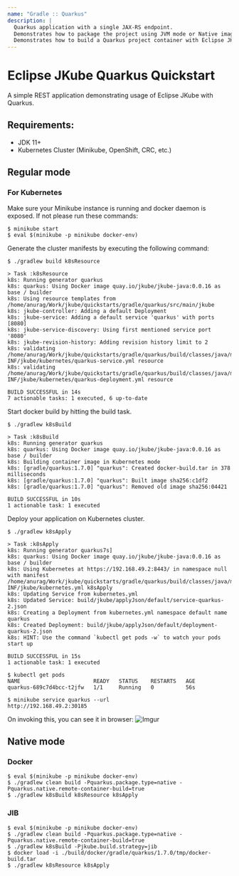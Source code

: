 ```yaml
---
name: "Gradle :: Quarkus"
description: |
  Quarkus application with a single JAX-RS endpoint.
  Demonstrates how to package the project using JVM mode or Native image mode.
  Demonstrates how to build a Quarkus project container with Eclipse JKube's S2I, Docker and JIB build strategies.
---
```

# Eclipse JKube Quarkus Quickstart

A simple REST application demonstrating usage of Eclipse JKube with Quarkus.

## Requirements:

- JDK 11+
- Kubernetes Cluster (Minikube, OpenShift, CRC, etc.)

## Regular mode

### For Kubernetes
Make sure your Minikube instance is running and docker daemon is exposed. If not please run these commands:
```shell
$ minikube start
$ eval $(minikube -p minikube docker-env)
```

Generate the cluster manifests by executing the following command:
```shell
$ ./gradlew build k8sResource

> Task :k8sResource
k8s: Running generator quarkus
k8s: quarkus: Using Docker image quay.io/jkube/jkube-java:0.0.16 as base / builder
k8s: Using resource templates from /home/anurag/Work/jkube/quickstarts/gradle/quarkus/src/main/jkube
k8s: jkube-controller: Adding a default Deployment
k8s: jkube-service: Adding a default service 'quarkus' with ports [8080]
k8s: jkube-service-discovery: Using first mentioned service port '8080' 
k8s: jkube-revision-history: Adding revision history limit to 2
k8s: validating /home/anurag/Work/jkube/quickstarts/gradle/quarkus/build/classes/java/main/META-INF/jkube/kubernetes/quarkus-service.yml resource
k8s: validating /home/anurag/Work/jkube/quickstarts/gradle/quarkus/build/classes/java/main/META-INF/jkube/kubernetes/quarkus-deployment.yml resource

BUILD SUCCESSFUL in 14s
7 actionable tasks: 1 executed, 6 up-to-date
```

Start docker build  by hitting the build task.
```shell
$ ./gradlew k8sBuild

> Task :k8sBuild
k8s: Running generator quarkus
k8s: quarkus: Using Docker image quay.io/jkube/jkube-java:0.0.16 as base / builder
k8s: Building container image in Kubernetes mode
k8s: [gradle/quarkus:1.7.0] "quarkus": Created docker-build.tar in 378 milliseconds
k8s: [gradle/quarkus:1.7.0] "quarkus": Built image sha256:c1df2
k8s: [gradle/quarkus:1.7.0] "quarkus": Removed old image sha256:04421

BUILD SUCCESSFUL in 10s
1 actionable task: 1 executed

```

Deploy your application on Kubernetes cluster.
```shell
$ ./gradlew k8sApply

> Task :k8sApply
k8s: Running generator quarkus7s]
k8s: quarkus: Using Docker image quay.io/jkube/jkube-java:0.0.16 as base / builder
k8s: Using Kubernetes at https://192.168.49.2:8443/ in namespace null with manifest /home/anurag/Work/jkube/quickstarts/gradle/quarkus/build/classes/java/main/META-INF/jkube/kubernetes.yml k8sApply
k8s: Updating Service from kubernetes.yml
k8s: Updated Service: build/jkube/applyJson/default/service-quarkus-2.json
k8s: Creating a Deployment from kubernetes.yml namespace default name quarkus
k8s: Created Deployment: build/jkube/applyJson/default/deployment-quarkus-2.json
k8s: HINT: Use the command `kubectl get pods -w` to watch your pods start up

BUILD SUCCESSFUL in 15s
1 actionable task: 1 executed

$ kubectl get pods                 
NAME                       READY   STATUS    RESTARTS   AGE
quarkus-689c7d4bcc-t2jfw   1/1     Running   0          56s

$ minikube service quarkus --url
http://192.168.49.2:30185
```

On invoking this, you can see it in browser:
![Imgur](https://i.imgur.com/YNCvhuf.png)

## Native mode

### Docker

```shell
$ eval $(minikube -p minikube docker-env)
$ ./gradlew clean build -Pquarkus.package.type=native -Pquarkus.native.remote-container-build=true
$ ./gradlew k8sBuild k8sResource k8sApply
```

### JIB

```shell
$ eval $(minikube -p minikube docker-env)
$ ./gradlew clean build -Pquarkus.package.type=native -Pquarkus.native.remote-container-build=true
$ ./gradlew k8sBuild -Pjkube.build.strategy=jib
$ docker load -i ./build/docker/gradle/quarkus/1.7.0/tmp/docker-build.tar
$ ./gradlew k8sResource k8sApply
```
